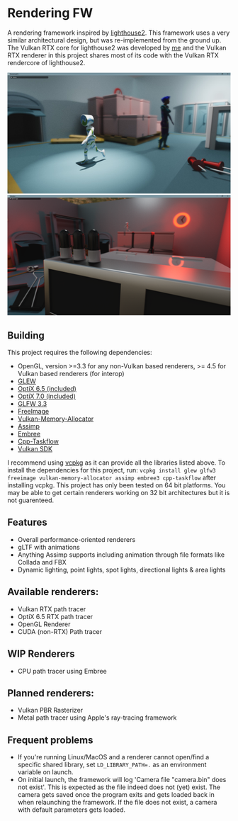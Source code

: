 # Rendering FW

A rendering framework inspired by [lighthouse2](https://github.com/jbikker/lighthouse2). This framework
uses a very similar architectural design, but was re-implemented from the ground up. The Vulkan RTX core
for lighthouse2 was developed by [me](https://github.com/MeirBon) and the Vulkan RTX renderer in this
project shares most of its code with the Vulkan RTX rendercore of lighthouse2.

![screenshot0](docs/screenshot0.jpg)
![screenshot0](docs/screenshot1.png)

## Building
This project requires the following dependencies:
- OpenGL, version >=3.3 for any non-Vulkan based renderers, >= 4.5 for Vulkan based renderers (for interop)
- [GLEW](http://glew.sourceforge.net/)
- [OptiX 6.5 (included)](https://developer.nvidia.com/optix)
- [OptiX 7.0 (included)](https://developer.nvidia.com/optix)
- [GLFW 3.3](https://github.com/glfw/glfw)
- [FreeImage](http://freeimage.sourceforge.net/)
- [Vulkan-Memory-Allocator](https://github.com/GPUOpen-LibrariesAndSDKs/VulkanMemoryAllocator)
- [Assimp](https://github.com/assimp/assimp)
- [Embree](https://github.com/embree/embree)
- [Cpp-Taskflow](https://github.com/cpp-taskflow/cpp-taskflow)
- [Vulkan SDK](https://www.lunarg.com/vulkan-sdk/)

I recommend using [vcpkg](https://github.com/microsoft/vcpkg) as it can provide all the libraries listed above.
To install the dependencies for this project, run: `vcpkg install glew glfw3 freeimage vulkan-memory-allocator assimp embree3 cpp-taskflow` after installing vcpkg.
This project has only been tested on 64 bit platforms. You may be able to get certain renderers working on 32 bit architectures but it is not guarenteed.

## Features
- Overall performance-oriented renderers
- gLTF with animations
- Anything Assimp supports including animation through file formats like Collada and FBX
- Dynamic lighting, point lights, spot lights, directional lights & area lights

## Available renderers:
- Vulkan RTX path tracer
- OptiX 6.5 RTX path tracer
- OpenGL Renderer
- CUDA (non-RTX) Path tracer

## WIP Renderers
- CPU path tracer using Embree

## Planned renderers:
- Vulkan PBR Rasterizer
- Metal path tracer using Apple's ray-tracing framework 

## Frequent problems
- If you're running Linux/MacOS and a renderer cannot open/find a specific
shared library, set `LD_LIBRARY_PATH=.` as an environment variable on launch.
- On initial launch, the framework will log 'Camera file "camera.bin" does not exist'.
This is expected as the file indeed does not (yet) exist. The camera gets saved once the
program exits and gets loaded back in when relaunching the framework. If the file does not exist,
a camera with default parameters gets loaded.

